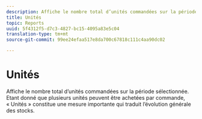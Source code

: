 ```yaml
---
description: Affiche le nombre total d’unités commandées sur la période sélectionnée. Étant donné que plusieurs unités peuvent être achetées par commande, « Unités » constitue une mesure importante qui traduit l’évolution générale des stocks.
title: Unités
topic: Reports
uuid: 5f4312f5-d7c3-4827-bc15-4095a83e5c04
translation-type: tm+mt
source-git-commit: 99ee24efaa517e8da700c67818c111c4aa90dc02

---
```



# Unités

Affiche le nombre total d’unités commandées sur la période sélectionnée. Etant donné que plusieurs unités peuvent être achetées par commande, « Unités » constitue une mesure importante qui traduit l’évolution générale des stocks.

